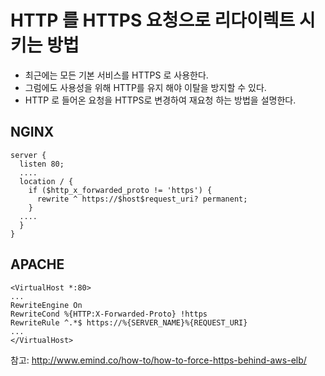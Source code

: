 # HTTP 를 HTTPS 요청으로 리다이렉트 시키는 방법
- 최근에는 모든 기본 서비스를 HTTPS 로 사용한다.
- 그럼에도 사용성을 위해 HTTP를 유지 해야 이탈을 방지할 수 있다.
- HTTP 로 들어온 요청을 HTTPS로 변경하여 재요청 하는 방법을 설명한다.

## NGINX
```
server {
  listen 80;
  ....
  location / {
    if ($http_x_forwarded_proto != 'https') {
      rewrite ^ https://$host$request_uri? permanent;
    } 
  ....
  }
}
```
## APACHE
```
<VirtualHost *:80>
...
RewriteEngine On
RewriteCond %{HTTP:X-Forwarded-Proto} !https
RewriteRule ^.*$ https://%{SERVER_NAME}%{REQUEST_URI}
...
</VirtualHost>
```
참고:
http://www.emind.co/how-to/how-to-force-https-behind-aws-elb/
